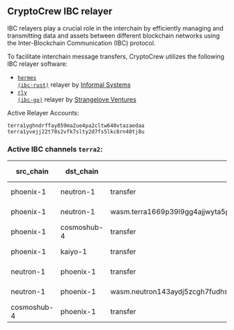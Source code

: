 ## CryptoCrew IBC relayer
IBC relayers play a crucial role in the interchain by efficiently managing and transmitting data and assets between different blockchain networks using the Inter-Blockchain Communication (IBC) protocol.

To facilitate interchain message transfers, CryptoCrew utilizes the following IBC relayer software: 
- <a href="https://github.com/informalsystems/hermes"><code>hermes (ibc-rust)</code></a> relayer by [Informal Systems](https://github.com/informalsystems)
- <a href="https://github.com/cosmos/relayer"><code>rly (ibc-go)</code></a> relayer by [Strangelove Ventures](https://github.com/strangelove-ventures)

Active Relayer Accounts:
```
terra1yghndrffay859ma2ue4pa2cltw640vtazaedaa
terra1yvejj22t78s2vfk7slty2d7fs5lkc8rn40tj8u
```

### Active IBC channels `terra2`:
| src_chain | dst_chain | IBC port | IBC channel |
| --------------- | --------------- | ------------ | ------------------- |
| phoenix-1 | neutron-1 | transfer | channel-229 |
| phoenix-1 | neutron-1 | wasm.terra1669p39l9gg4ajjwyta5psf5g4aen05d392mzp9efpa06vnaa7j6s3czzd3 | channel-323 |
| phoenix-1 | cosmoshub-4 | transfer | channel-0 |
| phoenix-1 | kaiyo-1 | transfer | channel-10 |
| neutron-1 | phoenix-1 | transfer | channel-25 |
| neutron-1 | phoenix-1 | wasm.neutron143aydj5zcgh7fudhsjq7878z7v8dmj0ckn9un2hsrxgnslvgymfsln0tkw | channel-53 |
| cosmoshub-4 | phoenix-1 | transfer | channel-339 |